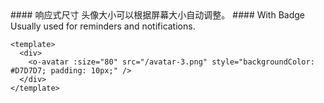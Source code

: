 <cn>
#### 响应式尺寸
头像大小可以根据屏幕大小自动调整。
</cn>

<us>
#### With Badge
Usually used for reminders and notifications.
</us>

```vue
<template>
  <div>
    <o-avatar :size="80" src="/avatar-3.png" style="backgroundColor: #D7D7D7; padding: 10px;" />
  </div>
</template>
```
